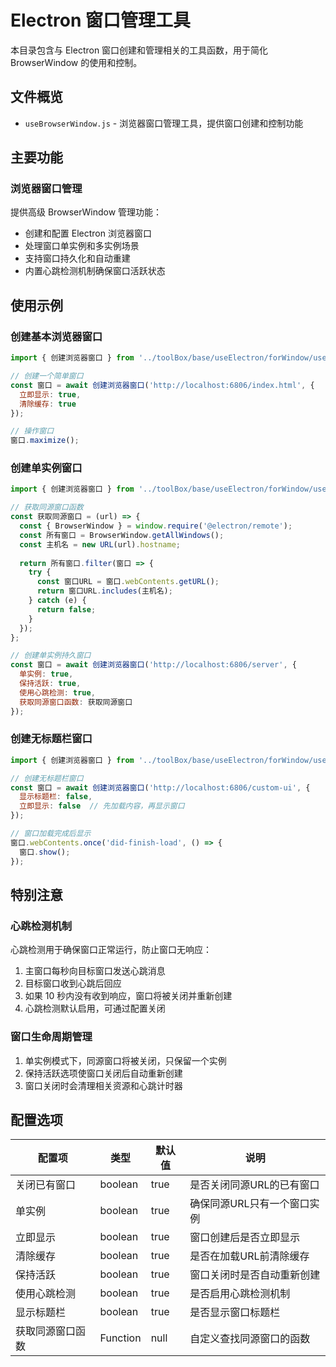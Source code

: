 # Electron 窗口管理工具

本目录包含与 Electron 窗口创建和管理相关的工具函数，用于简化 BrowserWindow 的使用和控制。

## 文件概览

- `useBrowserWindow.js` - 浏览器窗口管理工具，提供窗口创建和控制功能

## 主要功能

### 浏览器窗口管理

提供高级 BrowserWindow 管理功能：

- 创建和配置 Electron 浏览器窗口
- 处理窗口单实例和多实例场景
- 支持窗口持久化和自动重建
- 内置心跳检测机制确保窗口活跃状态

## 使用示例

### 创建基本浏览器窗口

```javascript
import { 创建浏览器窗口 } from '../toolBox/base/useElectron/forWindow/useBrowserWindow.js';

// 创建一个简单窗口
const 窗口 = await 创建浏览器窗口('http://localhost:6806/index.html', {
  立即显示: true,
  清除缓存: true
});

// 操作窗口
窗口.maximize();
```

### 创建单实例窗口

```javascript
import { 创建浏览器窗口 } from '../toolBox/base/useElectron/forWindow/useBrowserWindow.js';

// 获取同源窗口函数
const 获取同源窗口 = (url) => {
  const { BrowserWindow } = window.require('@electron/remote');
  const 所有窗口 = BrowserWindow.getAllWindows();
  const 主机名 = new URL(url).hostname;
  
  return 所有窗口.filter(窗口 => {
    try {
      const 窗口URL = 窗口.webContents.getURL();
      return 窗口URL.includes(主机名);
    } catch (e) {
      return false;
    }
  });
};

// 创建单实例持久窗口
const 窗口 = await 创建浏览器窗口('http://localhost:6806/server', {
  单实例: true,
  保持活跃: true,
  使用心跳检测: true,
  获取同源窗口函数: 获取同源窗口
});
```

### 创建无标题栏窗口

```javascript
import { 创建浏览器窗口 } from '../toolBox/base/useElectron/forWindow/useBrowserWindow.js';

// 创建无标题栏窗口
const 窗口 = await 创建浏览器窗口('http://localhost:6806/custom-ui', {
  显示标题栏: false,
  立即显示: false  // 先加载内容，再显示窗口
});

// 窗口加载完成后显示
窗口.webContents.once('did-finish-load', () => {
  窗口.show();
});
```

## 特别注意

### 心跳检测机制

心跳检测用于确保窗口正常运行，防止窗口无响应：

1. 主窗口每秒向目标窗口发送心跳消息
2. 目标窗口收到心跳后回应
3. 如果 10 秒内没有收到响应，窗口将被关闭并重新创建
4. 心跳检测默认启用，可通过配置关闭

### 窗口生命周期管理

1. 单实例模式下，同源窗口将被关闭，只保留一个实例
2. 保持活跃选项使窗口关闭后自动重新创建
3. 窗口关闭时会清理相关资源和心跳计时器

## 配置选项

| 配置项 | 类型 | 默认值 | 说明 |
|-------|------|-------|------|
| 关闭已有窗口 | boolean | true | 是否关闭同源URL的已有窗口 |
| 单实例 | boolean | true | 确保同源URL只有一个窗口实例 |
| 立即显示 | boolean | true | 窗口创建后是否立即显示 |
| 清除缓存 | boolean | true | 是否在加载URL前清除缓存 |
| 保持活跃 | boolean | true | 窗口关闭时是否自动重新创建 |
| 使用心跳检测 | boolean | true | 是否启用心跳检测机制 |
| 显示标题栏 | boolean | true | 是否显示窗口标题栏 |
| 获取同源窗口函数 | Function | null | 自定义查找同源窗口的函数 | 